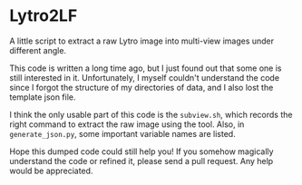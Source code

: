 # Lytro2LF

A little script to extract a raw Lytro image into multi-view images under different angle.

This code is written a long time ago, but I just found out that some one is still interested in it.
Unfortunately, I myself couldn't understand the code since I forgot the structure of my directories of data, and I also lost the template json file.

I think the only usable part of this code is the `subview.sh`, which records the right command to extract the raw image using the tool.
Also, in `generate_json.py`, some important variable names are listed.

Hope this dumped code could still help you! If you somehow magically understand the code or refined it, please send a pull request. Any help would be appreciated.
